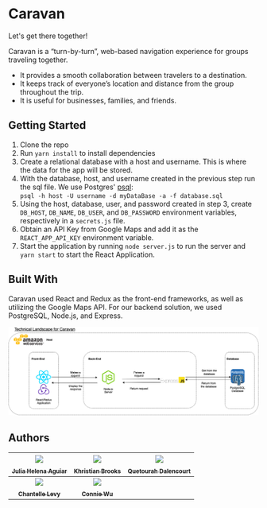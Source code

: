# Caravan

Let's get there together!

Caravan is a “turn-by-turn”, web-based navigation experience for groups traveling together.

- It provides a smooth collaboration between travelers to a destination.
- It keeps track of everyone’s location and distance from the group throughout the trip.
- It is useful for businesses, families, and friends.

## Getting Started

1. Clone the repo
2. Run `yarn install` to install dependencies
3. Create a relational database with a host and username. This is where the data for the app will be stored.
4. With the database, host, and username created in the previous step run the sql file. We use Postgres' [psql](https://www.postgresql.org/docs/):\
   `psql -h host -U username -d myDataBase -a -f database.sql`
5. Using the host, database, user, and password created in step 3, create `DB_HOST`, `DB_NAME`, `DB_USER`, and `DB_PASSWORD` environment variables, respectively in a `secrets.js` file.
6. Obtain an API Key from Google Maps and add it as the `REACT_APP_API_KEY` environment variable.
7. Start the application by running `node server.js` to run the server and `yarn start` to start the React Application.

## Built With

Caravan used React and Redux as the front-end frameworks, as well as utilizing the Google Maps API. For our backend solution, we used PostgreSQL, Node.js, and Express.

<img src="src/assets/ArchitectureSeniorDesign (1).png" width="600px;"/>

## Authors

| [<img src="https://avatars2.githubusercontent.com/u/25853876?s=460&v=4" width="100px;"/><br /><sub><b>Julia Helena Aguiar</b></sub>](https://github.com/jhrbva)<br /> | [<img src="https://avatars1.githubusercontent.com/u/7966507?s=460&v=4" width="100px;"/><br /><sub><b>Khristian Brooks</b></sub>](https://github.com/kcode20)<br /> | [<img src="https://avatars1.githubusercontent.com/u/9854881?s=460&v=4" width="100px;"/><br /><sub><b>Quetourah Dalencourt</b></sub>](https://github.com/Quetourah)<br /> |
| :-------------------------------------------------------------------------------------------------------------------------------------------------------------------: | :----------------------------------------------------------------------------------------------------------------------------------------------------------------: | ------------------------------------------------------------------------------------------------------------------------------------------------------------------------ |
| [<img src="https://avatars0.githubusercontent.com/u/12536700?s=460&v=4" width="100px;"/><br /><sub><b>Chantelle Levy</b></sub>](https://github.com/chanie01234)<br /> |  [<img src="https://avatars2.githubusercontent.com/u/38799293?s=460&v=4" width="100px;"/><br /><sub><b>Connie Wu</b></sub>](https://github.com/connie-code)<br />  |
